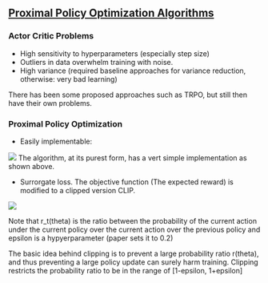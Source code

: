 
## [Proximal Policy Optimization Algorithms](https://arxiv.org/pdf/1707.06347.pdf)

### Actor Critic Problems

* High sensitivity to hyperparameters (especially step size)
* Outliers in data overwhelm training with noise.
* High variance (required baseline approaches for variance reduction, otherwise: very bad learning)


There has been some proposed approaches such as TRPO, but still then have their own problems.

### Proximal Policy Optimization

* Easily implementable:

<img src="https://i.stack.imgur.com/bVkQH.png">
The algorithm, at its purest form, has a vert simple implementation as shown above.

* Surrorgate loss. The objective function (The expected reward) is modified to a clipped version CLIP.
<img src="https://cdn-images-1.medium.com/freeze/max/1000/0*Dk8XFEOzI7yaSfLE?q=20">
 
Note that r_t(theta) is the ratio between the probability of the current action under the current policy over the current action over the previous policy and epsilon is a hypyerparameter (paper sets it to 0.2) 

The basic idea behind clipping is to prevent a large probability ratio r(theta), and thus preventing a large policy update can surely harm training. Clipping restricts the probability ratio to be in the range of [1-epsilon, 1+epsilon]

 
 



